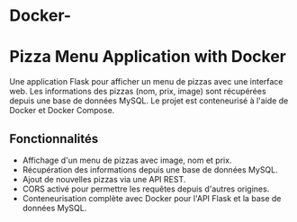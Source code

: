 # Docker-

# Pizza Menu Application with Docker

Une application Flask pour afficher un menu de pizzas avec une interface web. Les informations des pizzas (nom, prix, image) sont récupérées depuis une base de données MySQL. Le projet est conteneurisé à l'aide de Docker et Docker Compose.

## Fonctionnalités

- Affichage d'un menu de pizzas avec image, nom et prix.
- Récupération des informations depuis une base de données MySQL.
- Ajout de nouvelles pizzas via une API REST.
- CORS activé pour permettre les requêtes depuis d'autres origines.
- Conteneurisation complète avec Docker pour l'API Flask et la base de données MySQL.

